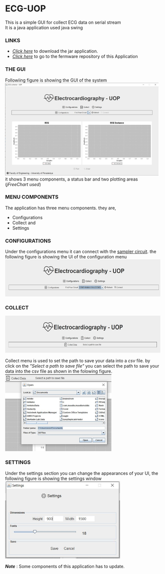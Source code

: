 # ECG-UOP
This is a simple GUI for collect ECG data on serial stream<br>
It is a java application used java swing 

### LINKS
* [*Click here*](https://github.com/DarshanaUOP/ECG-UOP/raw/master/out/artifacts/ECG_UOP_jar/ECG-UOP.jar) to download the jar application.
* [*Click here*](https://github.com/DarshanaUOP/TIMER_INTERRUPT_ECG_SAMPLER) to go to the fermware repository of this Application
### THE GUI
Followiing figure is showing the GUI of the system <br>
<img src = "out/artifacts/ECG_UOP_jar/screenshot/ui.JPG" height = 300><br>
it shows 3 menu components, a status bar and two plotting areas (*jFreeChart used*) 

### MENU COMPONENTS
The application has three menu components. they are,
* Configurations 
* Collect and
* Settings

### CONFIGURATIONS
Under the configurations menu it can connect with the [sampler circuit](https://github.com/DarshanaUOP/TIMER_INTERRUPT_ECG_SAMPLER).
the following figure is showing the UI of the configuration menu <br>
<img src = "https://github.com/DarshanaUOP/ECG-UOP/blob/master/out/artifacts/ECG_UOP_jar/screenshot/config.JPG" height = 120><br>

### COLLECT
<img src = "https://github.com/DarshanaUOP/ECG-UOP/blob/master/out/artifacts/ECG_UOP_jar/screenshot/collect.JPG" height = 120><br>

Collect menu is used to set the path to save your data into a *csv* file. by click on the *"Select a path to save file"* you can select the path to save your data into the csv file as shown in the folowing figure.<br><img src = "https://github.com/DarshanaUOP/ECG-UOP/blob/master/out/artifacts/ECG_UOP_jar/screenshot/collect 2.JPG" height = 250><br>

### SETTINGS
Under the settings section you can change the appearances of your UI, the following figure is showing the settings window <br>
<img src = "https://github.com/DarshanaUOP/ECG-UOP/blob/master/out/artifacts/ECG_UOP_jar/screenshot/setting.JPG" height = 250><br>

***Note*** : Some components of this application has to update.
